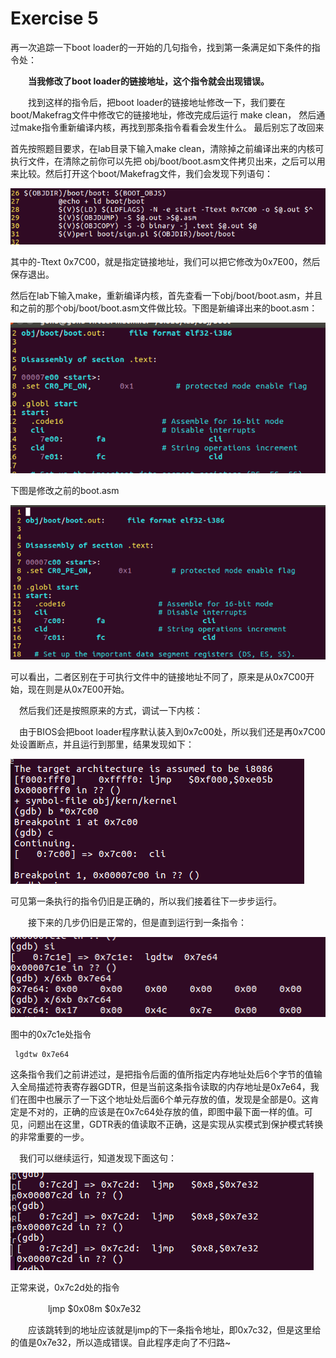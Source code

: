 # Exercise 5

再一次追踪一下boot loader的一开始的几句指令，找到第一条满足如下条件的指令处：

　　**当我修改了boot loader的链接地址，这个指令就会出现错误。**

　　找到这样的指令后，把boot loader的链接地址修改一下，我们要在boot/Makefrag文件中修改它的链接地址，修改完成后运行 make clean， 然后通过make指令重新编译内核，再找到那条指令看看会发生什么。 最后别忘了改回来



首先按照题目要求，在lab目录下输入make clean，清除掉之前编译出来的内核可执行文件，在清除之前你可以先把 obj/boot/boot.asm文件拷贝出来，之后可以用来比较。然后打开这个boot/Makefrag文件，我们会发现下列语句：

![image-20220212235440756](../../pic/image-20220212235440756.png)

其中的-Ttext 0x7C00，就是指定链接地址，我们可以把它修改为0x7E00，然后保存退出。

然后在lab下输入make，重新编译内核，首先查看一下obj/boot/boot.asm，并且和之前的那个obj/boot/boot.asm文件做比较。下图是新编译出来的boot.asm：

![image-20220212235727299](../../pic/image-20220212235727299.png)

下图是修改之前的boot.asm

![image-20220212235819035](../../pic/image-20220212235819035.png)

可以看出，二者区别在于可执行文件中的链接地址不同了，原来是从0x7C00开始，现在则是从0x7E00开始。

　然后我们还是按照原来的方式，调试一下内核：

　由于BIOS会把boot loader程序默认装入到0x7c00处，所以我们还是再0x7C00处设置断点，并且运行到那里，结果发现如下：

![image-20220213000208948](../../pic/image-20220213000208948.png)

可见第一条执行的指令仍旧是正确的，所以我们接着往下一步步运行。

　　接下来的几步仍旧是正常的，但是直到运行到一条指令：

![image-20220213000523775](../../pic/image-20220213000523775.png)

图中的0x7c1e处指令

```
 lgdtw 0x7e64
```

这条指令我们之前讲述过，是把指令后面的值所指定内存地址处后6个字节的值输入全局描述符表寄存器GDTR，但是当前这条指令读取的内存地址是0x7e64，我们在图中也展示了一下这个地址处后面6个单元存放的值，发现是全部是0。这肯定是不对的，正确的应该是在0x7c64处存放的值，即图中最下面一样的值。可见，问题出在这里，GDTR表的值读取不正确，这是实现从实模式到保护模式转换的非常重要的一步。

 　我们可以继续运行，知道发现下面这句：

![image-20220213000730814](../../pic/image-20220213000730814.png)

正常来说，0x7c2d处的指令

　　　　 ljmp $0x08m $0x7e32

　　应该跳转到的地址应该就是ljmp的下一条指令地址，即0x7c32，但是这里给的值是0x7e32，所以造成错误。自此程序走向了不归路~

　　